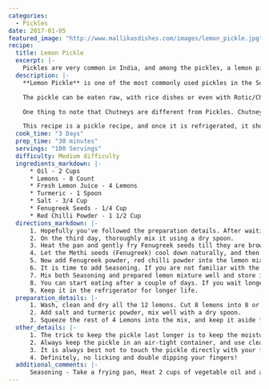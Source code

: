 ```yaml
--- 
categories: 
  - Pickles
date: 2017-01-05
featured_image: "http://www.mallikasdishes.com/images/lemon_pickle.jpg"
recipe:
  title: Lemon Pickle
  excerpt: |-
    Pickles are very common in India, and among the pickles, a lemon pickle is unique because of the sourness combined with spiciness. If you are into that sort of thing, you are in for a treat!
  description: |-
    **Lemon Pickle** is one of the most commonly used pickles in the South Indian household. It is relatively inexpensive to make it, and will last very long time as long it is handled with care.

    The pickle can be eaten raw, with rice dishes or even with Rotic/Chapathis. You can make it super hot/spicy or less spicy. It is not a quick dish to make, as with many pickles, it is a multi-day effort. 

    One thing to note that Chutneys are different from Pickles. Chutneys don't last very long, and are meant to be eaten fresh and if you refrigerate them, you may be able to eat them for a few days. Whereas the pickles last for a very long time. In fact, for some pickles, the longer they are stored, the better they taste. 

    This recipe is a pickle recipe, and once it is refrigerated, it should last for 6 to 12 months, and lemon pickle tastes WAY better when it gets old.
  cook_time: "3 Days"
  prep_time: "30 minutes"
  servings: "100 Servings"
  difficulty: Medium difficulty
  ingredients_markdown: |-
      * Oil - 2 Cups
      * Lemons - 8 Count
      * Fresh Lemon Juice - 4 Lemons
      * Turmeric - 1 Spoon
      * Salt - 3/4 Cup
      * Fenugreek Seeds - 1/4 Cup
      * Red Chilli Powder - 1 1/2 Cup
  directions_markdown: |-
      1. Hopefully you've followed the preparation details. After waiting for a couple days...
      2. On the third day, thoroughly mix it using a dry spoon.
      3. Heat the pan and gently fry Fenugreek seeds till they are brown in color.
      4. Let the Methi seeds (Fenugreek) cool down naturally, and then crush them into a fine powder.
      5. Now add Fenugreek powder, red chilli powder into the lemon mixture, and thoroughly mix them together. You will see the juices flowing. 
      6. It is time to add Seasoning. If you are not familiar with the Seasoning, read information under additional comments section below.
      7. Mix both Seasoning and prepared lemon mixture well and store in a dry container.
      8. You can start eating after a couple of days. If you wait longer, the lemon pieces will be soft and will not have that sour taste.
      9. Keep it in the refrigerator for longer life.
  preparation_details: |-
      1. Wash, clean and dry all the 12 lemons. Cut 8 lemons into 8 or 9 small pieces and remove seeds. Keep the remaining 4 lemons for juice.
      2. Add salt and turmeric powder, mix well with a dry spoon.
      3. Squeeze the rest of 4 Lemons into the mix, and keep it aside for 2 full days or 48 hours - whichever comes first.
  other_details: |-
      1. The trick to keep the pickle last longer is to keep the moisture away. **DO NOT** use wet spoons, unclean spoons, or leave the lid open in a high humid/moist environment.
      2. Always keep the pickle in an air-tight container, and use clean utensils when serving.
      3. It is always best not to touch the pickle directly with your fingers inside the jar.
      4. Definitely, no licking and double dipping your fingers!
  additional_comments: |-
      Seasoning - Take a frying pan, Heat 2 cups of vegetable oil and add 1 1/2 spoons of mustard seeds, 10 or 12 dried red chillies and 1/2 spoon Hing. Let the mustard seeds splutter and remove the flame and let it cool.
---
```


